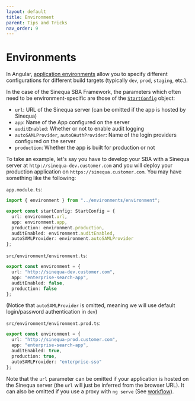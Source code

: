 ```yaml
---
layout: default
title: Environment
parent: Tips and Tricks
nav_order: 9
---
```


# Environments

In Angular, [application environments](https://angular.io/guide/build) allow you to specify different configurations for different build targets (typically `dev`, `prod`, `staging`, etc.).

In the case of the Sinequa SBA Framework, the parameters which often need to be environment-specific are those of the [`StartConfig`]({{site.baseurl}}core/interfaces/StartConfig.html) object:
- `url`: URL of the Sinequa server (can be omitted if the app is hosted by Sinequa)
- `app`: Name of the App configured on the server
- `auditEnabled`: Whether or not to enable audit logging
- `autoSAMLProvider`, `autoOAuthProvider`: Name of the login providers configured on the server
- `production`: Whether the app is built for production or not

To take an example, let's say you have to develop your SBA with a Sinequa server at `http://sinequa-dev.customer.com` and you will deploy your production application on `https://sinequa.customer.com`. You may have something like the following:

`app.module.ts`:

```ts
import { environment } from "../environments/environment";

export const startConfig: StartConfig = {
  url: environment.url,
  app: environment.app,
  production: environment.production,
  auditEnabled: environment.auditEnabled,
  autoSAMLProvider: environment.autoSAMLProvider
};
```

`src/environment/environment.ts`:

```ts
export const environment = {
  url: "http://sinequa-dev.customer.com",
  app: "enterprise-search-app",
  auditEnabled: false,
  production: false
};
```

(Notice that `autoSAMLProvider` is omitted, meaning we will use default login/password authentication in `dev`)

`src/environment/environment.prod.ts`:

```ts
export const environment = {
  url: "http://sinequa-prod.customer.com",
  app: "enterprise-search-app",
  auditEnabled: true,
  production: true,
  autoSAMLProvider: "enterprise-sso"
};
```

Note that the `url` parameter can be omitted if your application is hosted on the Sinequa server (the `url` will just be inferred from the browser URL). It can also be omitted if you use a proxy with `ng serve` (See [workflow]({{site.baseurl}}gettingstarted/workflow#ng-serve)).